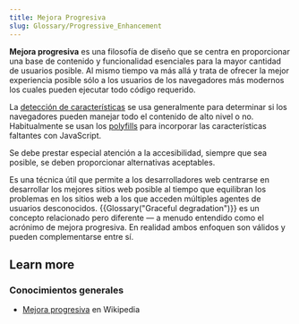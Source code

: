 ```yaml
---
title: Mejora Progresiva
slug: Glossary/Progressive_Enhancement
---
```


**Mejora progresiva** es una filosofía de diseño que se centra en proporcionar una base de contenido y funcionalidad esenciales para la mayor cantidad de usuarios posible. Al mismo tiempo va más allá y trata de ofrecer la mejor experiencia posible sólo a los usuarios de los navegadores más modernos los cuales pueden ejecutar todo código requerido.

La [detección de características](/en-US/docs/Learn/Tools_and_testing/Cross_browser_testing/Feature_detection) se usa generalmente para determinar si los navegadores pueden manejar todo el contenido de alto nivel o no. Habitualmente se usan los [polyfills](/en-US/docs/Glossary/Polyfill) para incorporar las características faltantes con JavaScript.

Se debe prestar especial atención a la accesibilidad, siempre que sea posible, se deben proporcionar alternativas aceptables.

Es una técnica útil que permite a los desarrolladores web centrarse en desarrollar los mejores sitios web posible al tiempo que equilibran los problemas en los sitios web a los que acceden múltiples agentes de usuarios desconocidos. {{Glossary("Graceful degradation")}} es un concepto relacionado pero diferente — a menudo entendido como el acrónimo de mejora progresiva. En realidad ambos enfoquen son válidos y pueden complementarse entre sí.

## Learn more

### Conocimientos generales

- [Mejora progresiva](https://es.wikipedia.org/wiki/Mejora_progresiva) en Wikipedia

